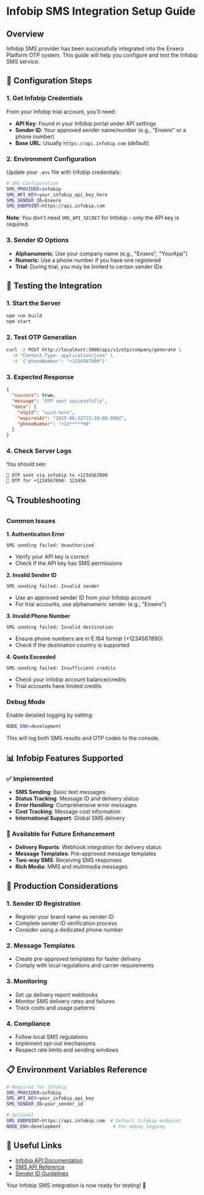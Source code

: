 # Infobip SMS Integration Setup Guide

## Overview
Infobip SMS provider has been successfully integrated into the Enxero Platform OTP system. This guide will help you configure and test the Infobip SMS service.

## 🔧 Configuration Steps

### 1. Get Infobip Credentials
From your Infobip trial account, you'll need:
- **API Key**: Found in your Infobip portal under API settings
- **Sender ID**: Your approved sender name/number (e.g., "Enxero" or a phone number)
- **Base URL**: Usually `https://api.infobip.com` (default)

### 2. Environment Configuration
Update your `.env` file with Infobip credentials:

```bash
# SMS Configuration
SMS_PROVIDER=infobip
SMS_API_KEY=your_infobip_api_key_here
SMS_SENDER_ID=Enxero
SMS_ENDPOINT=https://api.infobip.com
```

**Note**: You don't need `SMS_API_SECRET` for Infobip - only the API key is required.

### 3. Sender ID Options
- **Alphanumeric**: Use your company name (e.g., "Enxero", "YourApp")
- **Numeric**: Use a phone number if you have one registered
- **Trial**: During trial, you may be limited to certain sender IDs

## 📱 Testing the Integration

### 1. Start the Server
```bash
npm run build
npm start
```

### 2. Test OTP Generation
```bash
curl -X POST http://localhost:3000/api/v1/otp/company/generate \
  -H "Content-Type: application/json" \
  -d '{"phoneNumber": "+1234567890"}'
```

### 3. Expected Response
```json
{
  "success": true,
  "message": "OTP sent successfully",
  "data": {
    "otpId": "uuid-here",
    "expiresAt": "2025-08-22T15:30:00.000Z",
    "phoneNumber": "+12*****90"
  }
}
```

### 4. Check Server Logs
You should see:
```
📱 OTP sent via infobip to +1234567890
🔐 OTP for +1234567890: 123456
```

## 🔍 Troubleshooting

### Common Issues

**1. Authentication Error**
```
SMS sending failed: Unauthorized
```
- Verify your API key is correct
- Check if the API key has SMS permissions

**2. Invalid Sender ID**
```
SMS sending failed: Invalid sender
```
- Use an approved sender ID from your Infobip account
- For trial accounts, use alphanumeric sender (e.g., "Enxero")

**3. Invalid Phone Number**
```
SMS sending failed: Invalid destination
```
- Ensure phone numbers are in E.164 format (+1234567890)
- Check if the destination country is supported

**4. Quota Exceeded**
```
SMS sending failed: Insufficient credits
```
- Check your Infobip account balance/credits
- Trial accounts have limited credits

### Debug Mode
Enable detailed logging by setting:
```bash
NODE_ENV=development
```

This will log both SMS results and OTP codes to the console.

## 📊 Infobip Features Supported

### ✅ Implemented
- **SMS Sending**: Basic text messages
- **Status Tracking**: Message ID and delivery status
- **Error Handling**: Comprehensive error messages
- **Cost Tracking**: Message cost information
- **International Support**: Global SMS delivery

### 🔄 Available for Future Enhancement
- **Delivery Reports**: Webhook integration for delivery status
- **Message Templates**: Pre-approved message templates
- **Two-way SMS**: Receiving SMS responses
- **Rich Media**: MMS and multimedia messages

## 🚀 Production Considerations

### 1. Sender ID Registration
- Register your brand name as sender ID
- Complete sender ID verification process
- Consider using a dedicated phone number

### 2. Message Templates
- Create pre-approved templates for faster delivery
- Comply with local regulations and carrier requirements

### 3. Monitoring
- Set up delivery report webhooks
- Monitor SMS delivery rates and failures
- Track costs and usage patterns

### 4. Compliance
- Follow local SMS regulations
- Implement opt-out mechanisms
- Respect rate limits and sending windows

## 📋 Environment Variables Reference

```bash
# Required for Infobip
SMS_PROVIDER=infobip
SMS_API_KEY=your_infobip_api_key
SMS_SENDER_ID=your_sender_id

# Optional
SMS_ENDPOINT=https://api.infobip.com  # Default Infobip endpoint
NODE_ENV=development                   # For debug logging
```

## 🔗 Useful Links
- [Infobip API Documentation](https://www.infobip.com/docs/api)
- [SMS API Reference](https://www.infobip.com/docs/api#channels/sms)
- [Sender ID Guidelines](https://www.infobip.com/docs/sms/sender-names)

Your Infobip SMS integration is now ready for testing! 🎉
